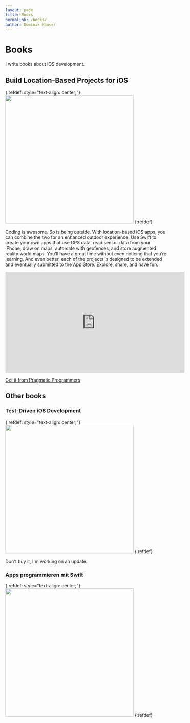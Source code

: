 ```yaml
---
layout: page
title: Books
permalink: /books/
author: Dominik Hauser
---
```


# Books

I write books about iOS development.

## Build Location-Based Projects for iOS

{:refdef: style="text-align: center;"}
<img src="../assets/general/build_location_based_projects.jpg" width="400"/>
{:refdef}

Coding is awesome. So is being outside. With location-based iOS apps, you can combine the two for an enhanced outdoor experience. Use Swift to create your own apps that use GPS data, read sensor data from your iPhone, draw on maps, automate with geofences, and store augmented reality world maps. You’ll have a great time without even noticing that you’re learning. And even better, each of the projects is designed to be extended and eventually submitted to the App Store. Explore, share, and have fun.

<iframe width="560" height="315" src="https://www.youtube.com/embed/f0R7njb4l-Q" frameborder="0" allow="accelerometer; autoplay; encrypted-media; gyroscope; picture-in-picture" allowfullscreen></iframe>

[Get it from Pragmatic Programmers](https://pragprog.com/titles/dhios/)

## Other books

### Test-Driven iOS Development

{:refdef: style="text-align: center;"}
<img src="../assets/general/tdd.png" width="400"/>
{:refdef}

Don't buy it, I'm working on an update.

### Apps programmieren mit Swift

{:refdef: style="text-align: center;"}
<img src="../assets/general/app_programmieren_mit_swift.png" width="400"/>
{:refdef}

